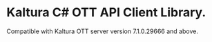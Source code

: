 # Kaltura C# OTT API Client Library.
Compatible with Kaltura OTT server version 7.1.0.29666 and above.
